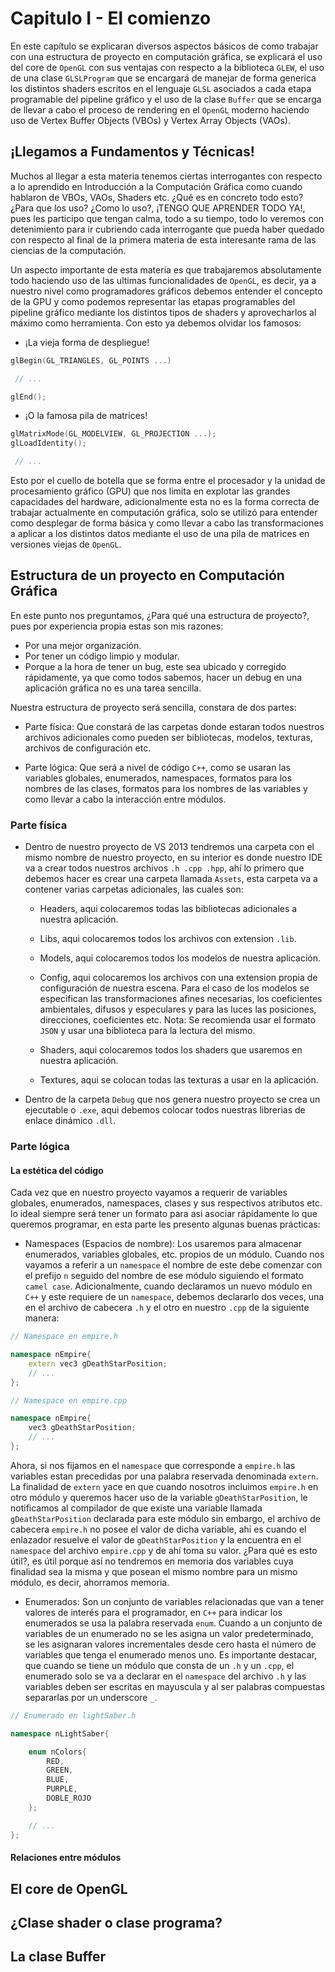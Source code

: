 # Capitulo I - El comienzo

En este capítulo se explicaran diversos aspectos básicos de como trabajar con una estructura de proyecto en computación gráfica, se explicará el uso del core de `OpenGL` con sus ventajas con respecto a la biblioteca `GLEW`, el uso de una clase `GLSLProgram` que se encargará de manejar de forma generica los distintos shaders escritos en el lenguaje `GLSL` asociados a cada etapa programable del pipeline gráfico y el uso de la clase `Buffer` que se encarga de llevar a cabo el proceso de rendering en el `OpenGL` moderno haciendo uso de Vertex Buffer Objects (VBOs) y Vertex Array Objects (VAOs).

## ¡Llegamos a Fundamentos y Técnicas!

Muchos al llegar a esta materia tenemos ciertas interrogantes con respecto a lo aprendido en Introducción a la Computación Gráfica como cuando hablaron de VBOs, VAOs, Shaders etc. ¿Qué es en concreto todo esto? ¿Para que los uso? ¿Como lo uso?, ¡TENGO QUE APRENDER TODO YA!, pues les participo que tengan calma, todo a su tiempo, todo lo veremos con detenimiento para ir cubriendo cada interrogante que pueda haber quedado con respecto al final de la primera materia de esta interesante rama de las ciencias de la computación.

Un aspecto importante de esta materia es que trabajaremos absolutamente todo haciendo uso de las ultimas funcionalidades de `OpenGL`, es decir, ya a nuestro nivel como programadores gráficos debemos entender el concepto de la GPU y como podemos representar las etapas programables del pipeline gráfico mediante los distintos tipos de shaders y aprovecharlos al máximo como herramienta. Con esto ya debemos olvidar los famosos:

* ¡La vieja forma de despliegue!

```c++
glBegin(GL_TRIANGLES, GL_POINTS ...)

 // ...

glEnd();
```

* ¡O la famosa pila de matrices!

```c++
glMatrixMode(GL_MODELVIEW, GL_PROJECTION ...);
glLoadIdentity();

 // ...

```

Esto por el cuello de botella que se forma entre el procesador y la unidad de procesamiento gráfico (GPU) que nos limita en explotar las grandes capacidades del hardware, adicionalmente esta no es la forma correcta de trabajar actualmente en computación gráfica, solo se utilizó para entender como desplegar de forma básica y como llevar a cabo las transformaciones a aplicar a los distintos datos mediante el uso de una pila de matrices en versiones viejas de `OpenGL`.

## Estructura de un proyecto en Computación Gráfica

En este punto nos preguntamos, ¿Para qué una estructura de proyecto?, pues por experiencia propia estas son mis razones:

* Por una mejor organización.
* Por tener un código limpio y modular.
* Porque a la hora de tener un bug, este sea ubicado y corregido rápidamente, ya que como todos sabemos, hacer un debug en una aplicación gráfica no es una tarea sencilla.

Nuestra estructura de proyecto será sencilla, constara de dos partes:

* Parte física: Que constará de las carpetas donde estaran todos nuestros archivos adicionales como pueden ser bibliotecas, modelos, texturas, archivos de configuración etc.

* Parte lógica: Que será a nivel de código `C++`, como se usaran las variables globales, enumerados, namespaces, formatos para los nombres de las clases, formatos para los nombres de las variables y como llevar a cabo la interacción entre módulos.

### Parte física

* Dentro de nuestro proyecto de VS 2013 tendremos una carpeta con el mismo nombre de nuestro proyecto, en su interior es donde nuestro IDE va a crear todos nuestros archivos `.h .cpp .hpp`, ahí lo primero que debemos hacer es crear una carpeta llamada `Assets`, esta carpeta va a contener varias carpetas adicionales, las cuales son:

	* Headers, aqui colocaremos todas las bibliotecas adicionales a nuestra aplicación.

	* Libs, aqui colocaremos todos los archivos con extension `.lib`.

	* Models, aqui colocaremos todos los modelos de nuestra aplicación.

	* Config, aqui colocaremos los archivos con una extension propia de configuración de nuestra escena. Para el caso de los modelos se especifican las transformaciones afines necesarias, los coeficientes ambientales, difusos y especulares y para las luces las posiciones, direcciones, coeficientes etc. Nota: Se recomienda usar el formato `JSON` y usar una biblioteca para la lectura del mismo.

	* Shaders, aqui colocaremos todos los shaders que usaremos en nuestra aplicación.

	* Textures, aqui se colocan todas las texturas a usar en la aplicación.

* Dentro de la carpeta `Debug` que nos genera nuestro proyecto se crea un ejecutable o `.exe`, aqui debemos colocar todos nuestras librerias de enlace dinámico `.dll`.

### Parte lógica

#### La estética del código

Cada vez que en nuestro proyecto vayamos a requerir de variables globales, enumerados, namespaces, clases y sus respectivos atributos etc. lo ideal siempre será tener un formato para asi asociar rápidamente lo que queremos programar, en esta parte les presento algunas buenas prácticas:

* Namespaces (Espacios de nombre): Los usaremos para almacenar enumerados, variables globales, etc. propios de un módulo. Cuando nos vayamos a referir a un `namespace` el nombre de este debe comenzar con el prefijo `n` seguido del nombre de ese módulo siguiendo el formato `camel case`. Adicionalmente, cuando declaramos un nuevo módulo en `C++` y este requiere de un `namespace`, debemos declararlo dos veces, una en el archivo de cabecera `.h` y el otro en nuestro `.cpp` de la siguiente manera:

```c++
// Namespace en empire.h 

namespace nEmpire{
	extern vec3 gDeathStarPosition;
	// ...
};

// Namespace en empire.cpp

namespace nEmpire{
	vec3 gDeathStarPosition;
	// ...
};
```

Ahora, si nos fijamos en el `namespace` que corresponde a `empire.h` las variables estan precedidas por una palabra reservada denominada `extern`. La finalidad de `extern` yace en que cuando nosotros incluimos `empire.h` en otro módulo y queremos hacer uso de la variable `gDeathStarPosition`, le notificamos al compilador de que existe una variable llamada `gDeathStarPosition` declarada para este módulo sin embargo, el archivo de cabecera `empire.h` no posee el valor de dicha variable, ahi es cuando el enlazador resuelve el valor de `gDeathStarPosition` y la encuentra en el `namespace` del archivo `empire.cpp` y de ahí toma su valor. ¿Para qué es esto útil?, es útil porque así no tendremos en memoria dos variables cuya finalidad sea la misma y que posean el mismo nombre para un mismo módulo, es decir, ahorramos memoria.

* Enumerados: Son un conjunto de variables relacionadas que van a tener valores de interés para el programador, en `C++` para indicar los enumerados se usa la palabra reservada `enum`. Cuando a un conjunto de variables de un enumerado no se les asigna un valor predeterminado, se les asignaran valores incrementales desde cero hasta el número de variables que tenga el enumerado menos uno. Es importante destacar, que cuando se tiene un módulo que consta de un `.h` y un `.cpp`, el enumerado solo se va a declarar en el `namespace` del archivo `.h` y las variables deben ser escritas en mayuscula y al ser palabras compuestas separarlas por un underscore `_`.

```c++
// Enumerado en lightSaber.h 

namespace nLightSaber{

	enum nColors{
		RED,
		GREEN,
		BLUE,
		PURPLE,
		DOBLE_ROJO
	};

	// ...
};
```

#### Relaciones entre módulos

## El core de OpenGL

## ¿Clase shader o clase programa?

## La clase Buffer